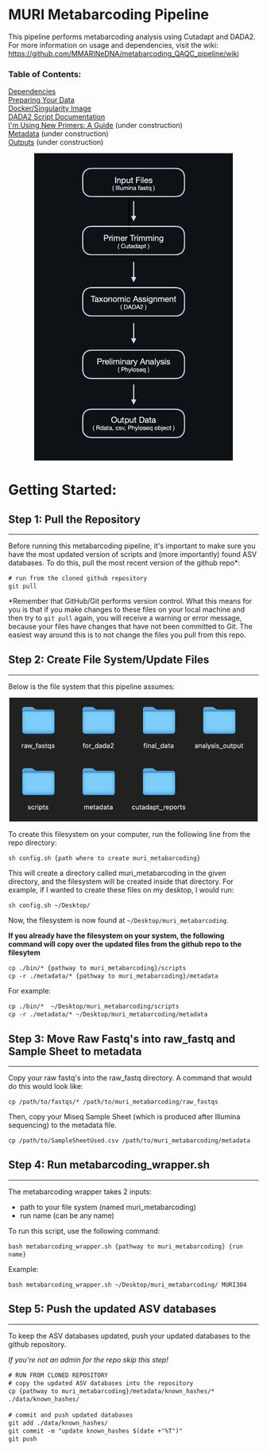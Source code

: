 # MURI Metabarcoding Pipeline

This pipeline performs metabarcoding analysis using Cutadapt and DADA2. For more information on usage and dependencies, visit the wiki: https://github.com/MMARINeDNA/metabarcoding_QAQC_pipeline/wiki

### Table of Contents:
<a href="https://github.com/MMARINeDNA/metabarcoding_QAQC_pipeline/wiki/Dependencies">Dependencies</a> <br>
<a href="https://github.com/MMARINeDNA/metabarcoding_QAQC_pipeline/wiki/Preparing-Your-Data">Preparing Your Data</a><br>
<a href="https://github.com/MMARINeDNA/metabarcoding_QAQC_pipeline/wiki/Docker-&-Singularity-Image">Docker/Singularity Image</a><br>
<a href="https://github.com/MMARINeDNA/metabarcoding_QAQC_pipeline/wiki/Dada2-Documentation">DADA2 Script Documentation</a><br>
<a href="https://github.com/MMARINeDNA/metabarcoding_QAQC_pipeline/wiki/I'm-Using-New-Primers:-A-Guide">I'm Using New Primers: A Guide</a> (under construction)<br>
<a href="https://github.com/MMARINeDNA/metabarcoding_QAQC_pipeline/wiki/Metadata">Metadata</a> (under construction)<br>
<a href="https://github.com/MMARINeDNA/metabarcoding_QAQC_pipeline/wiki/Outputs">Outputs</a> (under construction)<br>

<p align="center">
<img src="https://github.com/MMARINeDNA/metabarcoding_QAQC_pipeline/blob/main/metadata/pictures/flowchart.png" alt="photo of metadata pipeline" width="400" class="center"/>
</p>

# Getting Started:

## Step 1: Pull the Repository
--- 
Before running this metabarcoding pipeline, it's important to make sure you have the most updated version of scripts and (more importantly) found ASV databases. To do this, pull the most recent version of the github repo*:

```
# run from the cloned github repository
git pull
```
*Remember that GitHub/Git performs version control. What this means for you is that if you make changes to these files on your local machine and then try to `git pull` again, you will receive a warning or error message, because your files have changes that have not been committed to Git. The easiest way around this is to not change the files you pull from this repo.

## Step 2: Create File System/Update Files
---

Below is the file system that this pipeline assumes:

<p style="text-align:center;"><img src="./metadata/pictures/file_structure.png" alt="photo of filesystem" width="500" class="center"/></p>

To create this filesystem on your computer, run the following line from the repo directory:

```
sh config.sh {path where to create muri_metabarcoding}
```
This will create a directory called muri_metabarcoding in the given directory, and the filesystem will be created inside that directory.
For example, if I wanted to create these files on my desktop, I would run:

```
sh config.sh ~/Desktop/
```
Now, the filesystem is now found at `~/Desktop/muri_metabarcoding`.

**If you already have the filesystem on your system, the following command will copy over the updated files from the github repo to the filesytem**

```
cp ./bin/* {pathway to muri_metabarcoding}/scripts
cp -r ./metadata/* {pathway to muri_metabarcoding}/metadata
```

For example:
```
cp ./bin/*  ~/Desktop/muri_metabarcoding/scripts
cp -r ./metadata/* ~/Desktop/muri_metabarcoding/metadata
```

## Step 3: Move Raw Fastq's into raw_fastq and Sample Sheet to metadata
---
Copy your raw fastq's into the raw_fastq directory.  A command that would do this would look like:

```
cp /path/to/fastqs/* /path/to/muri_metabarcoding/raw_fastqs
```
Then, copy your Miseq Sample Sheet (which is produced after Illumina sequencing) to the metadata file.
```
cp /path/to/SampleSheetUsed.csv /path/to/muri_metabarcoding/metadata
```

## Step 4: Run metabarcoding_wrapper.sh 
---
The metabarcoding wrapper takes 2 inputs:
* path to your file system (named muri_metabarcoding)
* run name (can be any name)

To run this script, use the following command:
```
bash metabarcoding_wrapper.sh {pathway to muri_metabarcoding} {run name}
```
Example:
```
bash metabarcoding_wrapper.sh ~/Desktop/muri_metabarcoding/ MURI304
```

## Step 5: Push the updated ASV databases
---
To keep the ASV databases updated, push your updated databases to the github repository.

*If you're not an admin for the repo skip this step!*

```
# RUN FROM CLONED REPOSITORY
# copy the updated ASV databases into the repository
cp {pathway to muri_metabarcoding}/metadata/known_hashes/* ./data/known_hashes/

# commit and push updated databases
git add ./data/known_hashes/
git commit -m "update known_hashes $(date +"%T")"
git push
```






